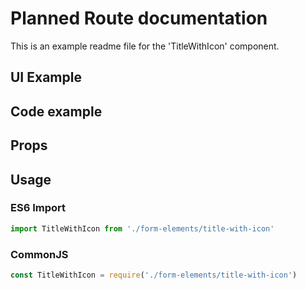 # Planned Route documentation

This is an example readme file for the 'TitleWithIcon' component.

## UI Example

<!-- STORY -->

## Code example

<!-- SOURCE -->

## Props

<!-- PROPS -->

## Usage

### ES6 Import
```js
import TitleWithIcon from './form-elements/title-with-icon'
```

### CommonJS

```js
const TitleWithIcon = require('./form-elements/title-with-icon')
